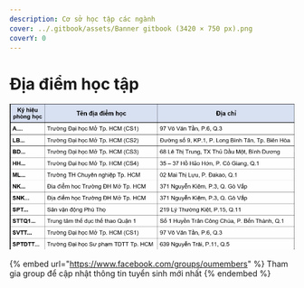 ```yaml
---
description: Cơ sở học tập các ngành
cover: ../.gitbook/assets/Banner gitbook (3420 × 750 px).png
coverY: 0
---
```


# Địa điểm học tập

![Cơ sở học tập](<../.gitbook/assets/cơ sở ĐHM.jpg>)

{% embed url="https://www.facebook.com/groups/oumembers" %}
Tham gia group để cập nhật thông tin tuyển sinh mới nhất
{% endembed %}
